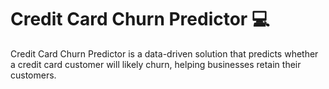 # Credit Card Churn Predictor 💻 
Credit Card Churn Predictor is a data-driven solution that predicts whether a credit card customer will likely churn, helping businesses retain their customers.
